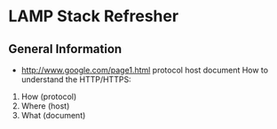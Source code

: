 # LAMP Stack Refresher

## General Information
- http://www.google.com/page1.html
protocol host document 
How to understand the HTTP/HTTPS:
1. How (protocol)
2. Where (host)
3. What (document)

